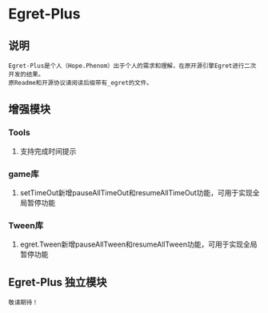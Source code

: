 # Egret-Plus

## 说明
    Egret-Plus是个人（Hope.Phenom）出于个人的需求和理解，在原开源引擎Egret进行二次开发的结果。
    原Readme和开源协议请阅读后缀带有_egret的文件。

## 增强模块

### Tools
1. 支持完成时间提示

### game库
1. setTimeOut新增pauseAllTimeOut和resumeAllTimeOut功能，可用于实现全局暂停功能

### Tween库
1. egret.Tween新增pauseAllTween和resumeAllTween功能，可用于实现全局暂停功能

## Egret-Plus 独立模块
    敬请期待！
